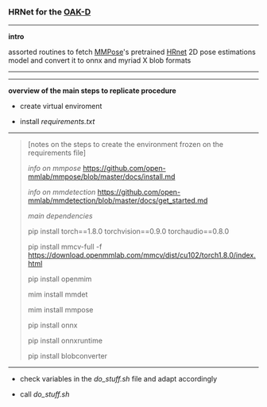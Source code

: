 ### HRNet for the [OAK-D](https://docs.luxonis.com/projects/hardware/en/latest/pages/BW1098OAK.html)

---
**intro**

assorted routines to fetch [MMPose](https://github.com/open-mmlab/mmpose)'s pretrained [HRnet](https://github.com/HRNet/HRNet-Human-Pose-Estimation) 2D pose estimations model and convert it to onnx and myriad X blob formats

---

---
**overview of the main steps to replicate procedure**

* create virtual enviroment

* install *requirements.txt* 

---
>
>  [notes on the steps to create the environment frozen on the requirements file]
>
> *info on mmpose*
> https://github.com/open-mmlab/mmpose/blob/master/docs/install.md
> 
> *info on mmdetection*
> https://github.com/open-mmlab/mmdetection/blob/master/docs/get_started.md
>
> *main dependencies*
>
>	pip install torch==1.8.0 torchvision==0.9.0 torchaudio==0.8.0
>
>	pip install mmcv-full -f https://download.openmmlab.com/mmcv/dist/cu102/torch1.8.0/index.html
>
>	pip install openmim
>
>	mim install mmdet
>
>	mim install mmpose
>
>	pip install onnx
>
>	pip install onnxruntime
>
>	pip install blobconverter
>
---

* check variables in the *do_stuff.sh* file and adapt accordingly 

* call *do_stuff.sh*

